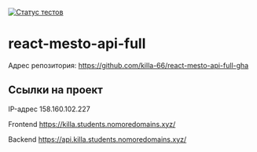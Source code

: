 [![Статус тестов](../../actions/workflows/tests.yml/badge.svg)](../../actions/workflows/tests.yml)

# react-mesto-api-full

Адрес репозитория: https://github.com/killa-66/react-mesto-api-full-gha

## Ссылки на проект

IP-адрес 158.160.102.227

Frontend https://killa.students.nomoredomains.xyz/

Backend https://api.killa.students.nomoredomains.xyz/
